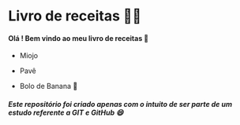 # Livro de receitas :man_cook:

#### Olá ! Bem vindo ao meu livro de receitas :wave:

- Miojo

- Pavê

- Bolo de Banana :banana:





##### Este repositório foi criado apenas com o intuito de ser parte de um estudo referente a GIT e GitHub :smile:

